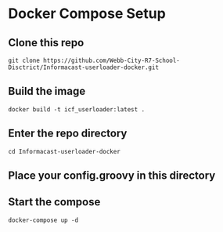 # Docker Compose Setup

## Clone this repo
  ```
  git clone https://github.com/Webb-City-R7-School-Disctrict/Informacast-userloader-docker.git
```

## Build the image
```
docker build -t icf_userloader:latest .
```

## Enter the repo directory
```
cd Informacast-userloader-docker
```

## Place your config.groovy in this directory

## Start the compose
 ```
 docker-compose up -d
 ```
